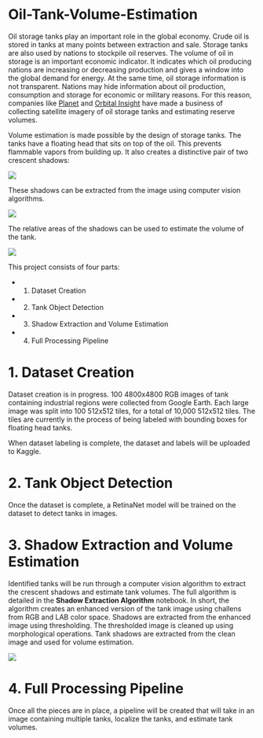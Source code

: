 # Oil-Tank-Volume-Estimation

Oil storage tanks play an important role in the global economy. Crude oil is stored in tanks at many points between extraction and sale. Storage 
tanks are also used by nations to stockpile oil reserves. The volume of oil in storage is an important economic indicator. It indicates which 
oil producing nations are increasing or decreasing production and gives a window into the global demand for energy. At the same time, oil storage 
information is not transparent. Nations may hide information about oil production, consumption and storage for economic or military reasons. 
For this reason, companies like [Planet](https://www.planet.com/) and [Orbital Insight](https://orbitalinsight.com/) have made a business of 
collecting satellite imagery of oil storage tanks and estimating reserve volumes.

Volume estimation is made possible by the design of storage tanks. The tanks have a floating head that sits on top of the oil. This prevents 
flammable vapors from building up. It also creates a distinctive pair of two crescent shadows:

![](https://github.com/kheyer/Oil-Tank-Volume-Estimation/blob/master/media/tanks.png)

These shadows can be extracted from the image using computer vision algorithms.

![](https://github.com/kheyer/Oil-Tank-Volume-Estimation/blob/master/media/tank_shadows.png)

The relative areas of the shadows can be used to estimate the volume of the tank.

![](https://github.com/kheyer/Oil-Tank-Volume-Estimation/blob/master/media/tank_volumes.png)

This project consists of four parts:
* 1. Dataset Creation
* 2. Tank Object Detection
* 3. Shadow Extraction and Volume Estimation
* 4. Full Processing Pipeline

# 1. Dataset Creation

Dataset creation is in progress. 100 4800x4800 RGB images of tank containing industrial regions were collected from Google Earth. Each large 
image was split into 100 512x512 tiles, for a total of 10,000 512x512 tiles. The tiles are currently in the process of being labeled with 
bounding boxes for floating head tanks.

When dataset labeling is complete, the dataset and labels will be uploaded to Kaggle.

# 2. Tank Object Detection

Once the dataset is complete, a RetinaNet model will be trained on the dataset to detect tanks in images.

# 3. Shadow Extraction and Volume Estimation

Identified tanks will be run through a computer vision algorithm to extract the crescent shadows and estimate tank volumes. The full algorithm is 
detailed in the __Shadow Extraction Algorithm__ notebook. In short, the algorithm creates an enhanced version of the tank image using 
challens from RGB and LAB color space. Shadows are extracted from the enhanced image using thresholding. The thresholded image is cleaned up 
using morphological operations. Tank shadows are extracted from the clean image and used for volume estimation.

![](https://github.com/kheyer/Oil-Tank-Volume-Estimation/blob/master/media/tank_process.png)

# 4. Full Processing Pipeline

Once all the pieces are in place, a pipeline will be created that will take in an image containing multiple tanks, localize the tanks, and 
estimate tank volumes.
